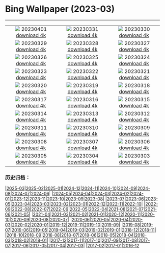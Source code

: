 # Bing Wallpaper (2023-03)
**************
| | | |
| :----: | :----: | :----: |
| ![](https://www.bing.com/th?id=OHR.SteyrRiver_EN-US6366722389_1920x1080.jpg) 20230401 [download 4k](https://www.bing.com/th?id=OHR.SteyrRiver_EN-US6366722389_UHD.jpg) | ![](https://www.bing.com/th?id=OHR.PeacockFeathers_EN-US0365605509_1920x1080.jpg) 20230331 [download 4k](https://www.bing.com/th?id=OHR.PeacockFeathers_EN-US0365605509_UHD.jpg) | ![](https://www.bing.com/th?id=OHR.NuzzleManatee_EN-US6719438929_1920x1080.jpg) 20230330 [download 4k](https://www.bing.com/th?id=OHR.NuzzleManatee_EN-US6719438929_UHD.jpg) |
| ![](https://www.bing.com/th?id=OHR.MWDolomites_EN-US2413806289_1920x1080.jpg) 20230329 [download 4k](https://www.bing.com/th?id=OHR.MWDolomites_EN-US2413806289_UHD.jpg) | ![](https://www.bing.com/th?id=OHR.NYCClouds_EN-US7251713390_1920x1080.jpg) 20230328 [download 4k](https://www.bing.com/th?id=OHR.NYCClouds_EN-US7251713390_UHD.jpg) | ![](https://www.bing.com/th?id=OHR.WildAnza_EN-US9575120232_1920x1080.jpg) 20230327 [download 4k](https://www.bing.com/th?id=OHR.WildAnza_EN-US9575120232_UHD.jpg) |
| ![](https://www.bing.com/th?id=OHR.CecilBrewerStaircase_EN-US7912658969_1920x1080.jpg) 20230326 [download 4k](https://www.bing.com/th?id=OHR.CecilBrewerStaircase_EN-US7912658969_UHD.jpg) | ![](https://www.bing.com/th?id=OHR.WildGarlic_EN-US8549203860_1920x1080.jpg) 20230325 [download 4k](https://www.bing.com/th?id=OHR.WildGarlic_EN-US8549203860_UHD.jpg) | ![](https://www.bing.com/th?id=OHR.CloudsPatagonia_EN-US4941579050_1920x1080.jpg) 20230324 [download 4k](https://www.bing.com/th?id=OHR.CloudsPatagonia_EN-US4941579050_UHD.jpg) |
| ![](https://www.bing.com/th?id=OHR.LakePowellAerial_EN-US5762979140_1920x1080.jpg) 20230323 [download 4k](https://www.bing.com/th?id=OHR.LakePowellAerial_EN-US5762979140_UHD.jpg) | ![](https://www.bing.com/th?id=OHR.ColourDay_EN-US7730392026_1920x1080.jpg) 20230322 [download 4k](https://www.bing.com/th?id=OHR.ColourDay_EN-US7730392026_UHD.jpg) | ![](https://www.bing.com/th?id=OHR.PurpleCrocus_EN-US4432411089_1920x1080.jpg) 20230321 [download 4k](https://www.bing.com/th?id=OHR.PurpleCrocus_EN-US4432411089_UHD.jpg) |
| ![](https://www.bing.com/th?id=OHR.BarnOwlWinter_EN-US7295086574_1920x1080.jpg) 20230320 [download 4k](https://www.bing.com/th?id=OHR.BarnOwlWinter_EN-US7295086574_UHD.jpg) | ![](https://www.bing.com/th?id=OHR.MarsTars_EN-US7511744420_1920x1080.jpg) 20230319 [download 4k](https://www.bing.com/th?id=OHR.MarsTars_EN-US7511744420_UHD.jpg) | ![](https://www.bing.com/th?id=OHR.BallyvooneyCove_EN-US7329921498_1920x1080.jpg) 20230318 [download 4k](https://www.bing.com/th?id=OHR.BallyvooneyCove_EN-US7329921498_UHD.jpg) |
| ![](https://www.bing.com/th?id=OHR.ChengduPanda_EN-US7206176908_1920x1080.jpg) 20230317 [download 4k](https://www.bing.com/th?id=OHR.ChengduPanda_EN-US7206176908_UHD.jpg) | ![](https://www.bing.com/th?id=OHR.AgueroSpain_EN-US7079433596_1920x1080.jpg) 20230316 [download 4k](https://www.bing.com/th?id=OHR.AgueroSpain_EN-US7079433596_UHD.jpg) | ![](https://www.bing.com/th?id=OHR.CyprusMaze_EN-US7012705307_1920x1080.jpg) 20230315 [download 4k](https://www.bing.com/th?id=OHR.CyprusMaze_EN-US7012705307_UHD.jpg) |
| ![](https://www.bing.com/th?id=OHR.LionessesNap_EN-US6947230556_1920x1080.jpg) 20230314 [download 4k](https://www.bing.com/th?id=OHR.LionessesNap_EN-US6947230556_UHD.jpg) | ![](https://www.bing.com/th?id=OHR.TheaterRomania_EN-US6839059395_1920x1080.jpg) 20230313 [download 4k](https://www.bing.com/th?id=OHR.TheaterRomania_EN-US6839059395_UHD.jpg) | ![](https://www.bing.com/th?id=OHR.LongWharf_EN-US6625072596_1920x1080.jpg) 20230312 [download 4k](https://www.bing.com/th?id=OHR.LongWharf_EN-US6625072596_UHD.jpg) |
| ![](https://www.bing.com/th?id=OHR.EdaleValley_EN-US6544571023_1920x1080.jpg) 20230311 [download 4k](https://www.bing.com/th?id=OHR.EdaleValley_EN-US6544571023_UHD.jpg) | ![](https://www.bing.com/th?id=OHR.WaimeaRainbow_EN-US1376447893_1920x1080.jpg) 20230310 [download 4k](https://www.bing.com/th?id=OHR.WaimeaRainbow_EN-US1376447893_UHD.jpg) | ![](https://www.bing.com/th?id=OHR.IntlWomensDayChange_EN-US1089722389_1920x1080.jpg) 20230309 [download 4k](https://www.bing.com/th?id=OHR.IntlWomensDayChange_EN-US1089722389_UHD.jpg) |
| ![](https://www.bing.com/th?id=OHR.YuanyangChina_EN-US0997293657_1920x1080.jpg) 20230308 [download 4k](https://www.bing.com/th?id=OHR.YuanyangChina_EN-US0997293657_UHD.jpg) | ![](https://www.bing.com/th?id=OHR.IcelandHorses_EN-US0725710929_1920x1080.jpg) 20230307 [download 4k](https://www.bing.com/th?id=OHR.IcelandHorses_EN-US0725710929_UHD.jpg) | ![](https://www.bing.com/th?id=OHR.TokyoMoat_EN-US9901957262_1920x1080.jpg) 20230306 [download 4k](https://www.bing.com/th?id=OHR.TokyoMoat_EN-US9901957262_UHD.jpg) |
| ![](https://www.bing.com/th?id=OHR.PicoVolcano_EN-US0491099827_1920x1080.jpg) 20230305 [download 4k](https://www.bing.com/th?id=OHR.PicoVolcano_EN-US0491099827_UHD.jpg) | ![](https://www.bing.com/th?id=OHR.OrcaNorway_EN-US0377841310_1920x1080.jpg) 20230304 [download 4k](https://www.bing.com/th?id=OHR.OrcaNorway_EN-US0377841310_UHD.jpg) | ![](https://www.bing.com/th?id=OHR.NegratinSpain_EN-US0285047102_1920x1080.jpg) 20230303 [download 4k](https://www.bing.com/th?id=OHR.NegratinSpain_EN-US0285047102_UHD.jpg) |

### 历史归档：

|[2025-03](/../2025-03/2025-03.md)|[2025-02](/../2025-02/2025-02.md)|[2025-01](/../2025-01/2025-01.md)|[2024-12](/../2024-12/2024-12.md)|[2024-11](/../2024-11/2024-11.md)|[2024-10](/../2024-10/2024-10.md)|[2024-09](/../2024-09/2024-09.md)|[2024-08](/../2024-08/2024-08.md)|[2024-07](/../2024-07/2024-07.md)|[2024-06](/../2024-06/2024-06.md)|
|[2024-05](/../2024-05/2024-05.md)|[2024-04](/../2024-04/2024-04.md)|[2024-03](/../2024-03/2024-03.md)|[2024-02](/../2024-02/2024-02.md)|[2024-01](/../2024-01/2024-01.md)|[2023-12](/../2023-12/2023-12.md)|[2023-11](/../2023-11/2023-11.md)|[2023-10](/../2023-10/2023-10.md)|[2023-09](/../2023-09/2023-09.md)|[2023-08](/../2023-08/2023-08.md)|
|[2023-07](/../2023-07/2023-07.md)|[2023-06](/../2023-06/2023-06.md)|[2023-05](/../2023-05/2023-05.md)|[2023-04](/../2023-04/2023-04.md)|[2023-03](/2023-03.md)|[2023-02](/../2023-02/2023-02.md)|[2023-01](/../2023-01/2023-01.md)|[2022-12](/../2022-12/2022-12.md)|[2022-11](/../2022-11/2022-11.md)|[2022-10](/../2022-10/2022-10.md)|
|[2022-09](/../2022-09/2022-09.md)|[2022-08](/../2022-08/2022-08.md)|[2022-07](/../2022-07/2022-07.md)|[2022-06](/../2022-06/2022-06.md)|[2022-05](/../2022-05/2022-05.md)|[2022-04](/../2022-04/2022-04.md)|[2021-08](/../2021-08/2021-08.md)|[2021-07](/../2021-07/2021-07.md)|[2021-06](/../2021-06/2021-06.md)|[2021-05](/../2021-05/2021-05.md)|
|[2021-04](/../2021-04/2021-04.md)|[2021-03](/../2021-03/2021-03.md)|[2021-02](/../2021-02/2021-02.md)|[2021-01](/../2021-01/2021-01.md)|[2020-12](/../2020-12/2020-12.md)|[2020-11](/../2020-11/2020-11.md)|[2020-10](/../2020-10/2020-10.md)|[2020-09](/../2020-09/2020-09.md)|[2020-08](/../2020-08/2020-08.md)|[2020-07](/../2020-07/2020-07.md)|
|[2020-06](/../2020-06/2020-06.md)|[2020-05](/../2020-05/2020-05.md)|[2020-04](/../2020-04/2020-04.md)|[2020-03](/../2020-03/2020-03.md)|[2020-02](/../2020-02/2020-02.md)|[2020-01](/../2020-01/2020-01.md)|[2019-12](/../2019-12/2019-12.md)|[2019-11](/../2019-11/2019-11.md)|[2019-10](/../2019-10/2019-10.md)|[2019-09](/../2019-09/2019-09.md)|
|[2019-08](/../2019-08/2019-08.md)|[2019-07](/../2019-07/2019-07.md)|[2019-06](/../2019-06/2019-06.md)|[2019-05](/../2019-05/2019-05.md)|[2019-04](/../2019-04/2019-04.md)|[2019-03](/../2019-03/2019-03.md)|[2019-02](/../2019-02/2019-02.md)|[2019-01](/../2019-01/2019-01.md)|[2018-12](/../2018-12/2018-12.md)|[2018-11](/../2018-11/2018-11.md)|
|[2018-10](/../2018-10/2018-10.md)|[2018-09](/../2018-09/2018-09.md)|[2018-08](/../2018-08/2018-08.md)|[2018-07](/../2018-07/2018-07.md)|[2018-06](/../2018-06/2018-06.md)|[2018-05](/../2018-05/2018-05.md)|[2018-04](/../2018-04/2018-04.md)|[2018-03](/../2018-03/2018-03.md)|[2018-02](/../2018-02/2018-02.md)|[2018-01](/../2018-01/2018-01.md)|
|[2017-12](/../2017-12/2017-12.md)|[2017-11](/../2017-11/2017-11.md)|[2017-10](/../2017-10/2017-10.md)|[2017-09](/../2017-09/2017-09.md)|[2017-08](/../2017-08/2017-08.md)|[2017-07](/../2017-07/2017-07.md)|[2017-06](/../2017-06/2017-06.md)|[2017-05](/../2017-05/2017-05.md)|[2017-04](/../2017-04/2017-04.md)|[2017-03](/../2017-03/2017-03.md)|
|[2017-02](/../2017-02/2017-02.md)|[2017-01](/../2017-01/2017-01.md)|[2016-12](/../2016-12/2016-12.md)